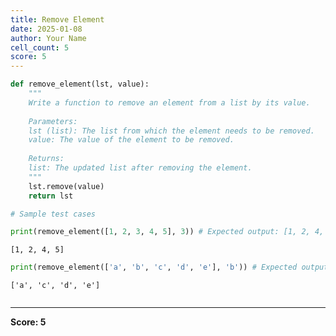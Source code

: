 ```yaml
---
title: Remove Element
date: 2025-01-08
author: Your Name
cell_count: 5
score: 5
---
```


```python
def remove_element(lst, value):
    """
    Write a function to remove an element from a list by its value.
    
    Parameters:
    lst (list): The list from which the element needs to be removed.
    value: The value of the element to be removed.
    
    Returns:
    list: The updated list after removing the element.
    """
    lst.remove(value)
    return lst
```


```python
# Sample test cases
```


```python
print(remove_element([1, 2, 3, 4, 5], 3)) # Expected output: [1, 2, 4, 5]
```

    [1, 2, 4, 5]



```python
print(remove_element(['a', 'b', 'c', 'd', 'e'], 'b')) # Expected output: ['a', 'c', 'd', 'e']
```

    ['a', 'c', 'd', 'e']



```python

```


---
**Score: 5**
